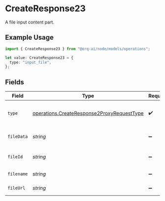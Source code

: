 # CreateResponse23

A file input content part.

## Example Usage

```typescript
import { CreateResponse23 } from "@orq-ai/node/models/operations";

let value: CreateResponse23 = {
  type: "input_file",
};
```

## Fields

| Field                                                                                                    | Type                                                                                                     | Required                                                                                                 | Description                                                                                              |
| -------------------------------------------------------------------------------------------------------- | -------------------------------------------------------------------------------------------------------- | -------------------------------------------------------------------------------------------------------- | -------------------------------------------------------------------------------------------------------- |
| `type`                                                                                                   | [operations.CreateResponse2ProxyRequestType](../../models/operations/createresponse2proxyrequesttype.md) | :heavy_check_mark:                                                                                       | The type of input content part                                                                           |
| `fileData`                                                                                               | *string*                                                                                                 | :heavy_minus_sign:                                                                                       | Base64 encoded file data                                                                                 |
| `fileId`                                                                                                 | *string*                                                                                                 | :heavy_minus_sign:                                                                                       | File ID from the Files API                                                                               |
| `filename`                                                                                               | *string*                                                                                                 | :heavy_minus_sign:                                                                                       | Name of the file                                                                                         |
| `fileUrl`                                                                                                | *string*                                                                                                 | :heavy_minus_sign:                                                                                       | URL of the file to fetch                                                                                 |